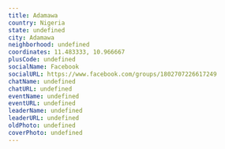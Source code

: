 ```yaml
---
title: Adamawa
country: Nigeria
state: undefined
city: Adamawa
neighborhood: undefined
coordinates: 11.483333, 10.966667
plusCode: undefined
socialName: Facebook
socialURL: https://www.facebook.com/groups/1802707226617249
chatName: undefined
chatURL: undefined
eventName: undefined
eventURL: undefined
leaderName: undefined
leaderURL: undefined
oldPhoto: undefined
coverPhoto: undefined
---
```

